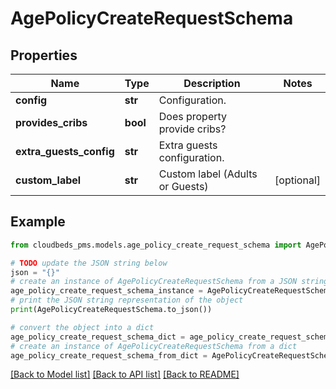 # AgePolicyCreateRequestSchema


## Properties

Name | Type | Description | Notes
------------ | ------------- | ------------- | -------------
**config** | **str** | Configuration. | 
**provides_cribs** | **bool** | Does property provide cribs? | 
**extra_guests_config** | **str** | Extra guests configuration. | 
**custom_label** | **str** | Custom label (Adults or Guests) | [optional] 

## Example

```python
from cloudbeds_pms.models.age_policy_create_request_schema import AgePolicyCreateRequestSchema

# TODO update the JSON string below
json = "{}"
# create an instance of AgePolicyCreateRequestSchema from a JSON string
age_policy_create_request_schema_instance = AgePolicyCreateRequestSchema.from_json(json)
# print the JSON string representation of the object
print(AgePolicyCreateRequestSchema.to_json())

# convert the object into a dict
age_policy_create_request_schema_dict = age_policy_create_request_schema_instance.to_dict()
# create an instance of AgePolicyCreateRequestSchema from a dict
age_policy_create_request_schema_from_dict = AgePolicyCreateRequestSchema.from_dict(age_policy_create_request_schema_dict)
```
[[Back to Model list]](../README.md#documentation-for-models) [[Back to API list]](../README.md#documentation-for-api-endpoints) [[Back to README]](../README.md)


